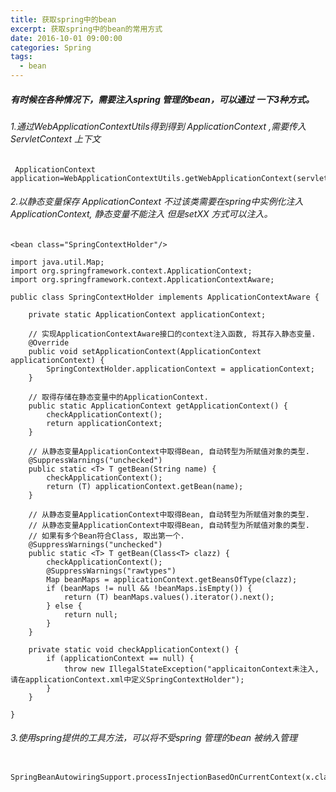 ```yaml
---
title: 获取spring中的bean
excerpt: 获取spring中的bean的常用方式
date: 2016-10-01 09:00:00
categories: Spring
tags:
  - bean
---
```


##### 有时候在各种情况下，需要注入spring 管理的bean，可以通过 一下3种方式。

###### 1.通过WebApplicationContextUtils得到得到 ApplicationContext ,需要传入ServletContext 上下文

     ApplicationContext application=WebApplicationContextUtils.getWebApplicationContext(servletContext);  

###### 2.以静态变量保存 ApplicationContext 不过该类需要在spring中实例化注入ApplicationContext, 静态变量不能注入 但是setXX 方式可以注入。

    <bean class="SpringContextHolder"/>
     
    import java.util.Map;
    import org.springframework.context.ApplicationContext;
    import org.springframework.context.ApplicationContextAware;
    
    public class SpringContextHolder implements ApplicationContextAware {
    
    	private static ApplicationContext applicationContext;
    
    	// 实现ApplicationContextAware接口的context注入函数, 将其存入静态变量.
    	@Override
    	public void setApplicationContext(ApplicationContext applicationContext) {
    		SpringContextHolder.applicationContext = applicationContext;
    	}
    
    	// 取得存储在静态变量中的ApplicationContext.
    	public static ApplicationContext getApplicationContext() {
    		checkApplicationContext();
    		return applicationContext;
    	}
    
    	// 从静态变量ApplicationContext中取得Bean, 自动转型为所赋值对象的类型.
    	@SuppressWarnings("unchecked")
    	public static <T> T getBean(String name) {
    		checkApplicationContext();
    		return (T) applicationContext.getBean(name);
    	}
    
    	// 从静态变量ApplicationContext中取得Bean, 自动转型为所赋值对象的类型.
    	// 从静态变量ApplicationContext中取得Bean, 自动转型为所赋值对象的类型.
    	// 如果有多个Bean符合Class, 取出第一个.
    	@SuppressWarnings("unchecked")
    	public static <T> T getBean(Class<T> clazz) {
    		checkApplicationContext();
    		@SuppressWarnings("rawtypes")
    		Map beanMaps = applicationContext.getBeansOfType(clazz);
    		if (beanMaps != null && !beanMaps.isEmpty()) {
    			return (T) beanMaps.values().iterator().next();
    		} else {
    			return null;
    		}
    	}
    
    	private static void checkApplicationContext() {
    		if (applicationContext == null) {
    			throw new IllegalStateException("applicaitonContext未注入,请在applicationContext.xml中定义SpringContextHolder");
    		}
    	}
    
    }

###### 3.使用spring提供的工具方法，可以将不受spring 管理的bean 被纳入管理

     SpringBeanAutowiringSupport.processInjectionBasedOnCurrentContext(x.class);